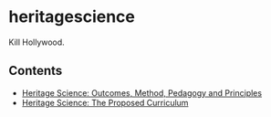 # heritagescience
Kill Hollywood.

## Contents
* [Heritage Science: Outcomes, Method, Pedagogy and Principles](manifesto.md) 
* [Heritage Science: The Proposed Curriculum](curriculum.md) 
